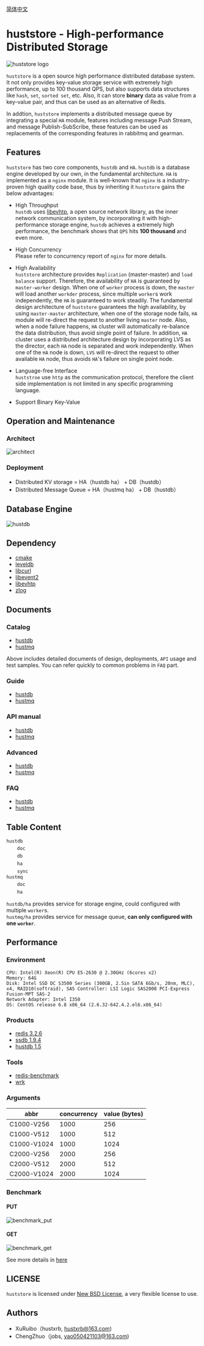 [简体中文](README_ZH.md)

# huststore - High-performance Distributed Storage #
![huststore logo](res/logo.png)

`huststore` is a open source high performance distributed database system. It not only provides key-value storage service with extremely high performance, up to 100 thousand QPS, but also supports data structures like `hash`, `set`, `sorted set`, etc. Also, it can store **binary** data as value from a key-value pair, and thus can be used as an alternative of Redis.

In addtion, `huststore` implements a distributed message queue by integrating a special `HA` module, features including message Push Stream, and message Publish-SubScribe, these features can be used as replacements of the corresponding features in rabbitmq and gearman.

## Features ##
`huststore` has two core components, `hustdb` and `HA`. `hustdb` is a database engine developed by our own, in the fundamental architecture. `HA` is implemented as a `nginx` module. It is well-known that `nginx` is a industry-proven high quality code base, thus by inheriting it `huststore` gains the below advantages:

* High Throughput  
`hustdb` uses [libevhtp](https://github.com/ellzey/libevhtp), a open source network library, as the inner network communication system, by incorporating it with high-performance storage engine, `hustdb` achieves a extremely high performance, the benchmark shows that `QPS` hits **100 thousand** and even more.

* High Concurrency  
Please refer to concurrency report of `nginx` for more details.

* High Availability  
`huststore` architecture provides `Replication` (master-master) and `load balance` support. Therefore, the availability of `HA` is guaranteed by `master-worker` design. When one of `worker` process is down, the `master` will load another `workder` process, since multiple `worker`s work independently, the `HA` is guaranteed to work steadily.
The fundamental design architecture of `huststore` guarantees the high availability, by using `master-master` architecture, when one of the storage node fails, `HA` module will re-direct the request to another living `master` node. Also, when a node failure happens, `HA` cluster will automatically re-balance the data distribution, thus avoid single point of failure.
In addition, `HA` cluster uses a distributed architecture design by incorporating LVS as the director, each `HA` node is separated and work independently. When one of the `HA` node is down, `LVS` will re-direct the request to other available `HA` node, thus avoids `HA`'s failure on single point node.

* Language-free Interface  
`huststroe` use `http` as the communication protocol, therefore the client side implementation is not limited in any specific programming language.

* Support Binary Key-Value  

## Operation and Maintenance ##

### Architect ###
![architect](res/architect.png)

### Deployment ###
* Distributed KV storage  = HA（hustdb ha） + DB（hustdb）
* Distributed Message Queue  = HA（hustmq ha） + DB（hustdb）

## Database Engine ##
![hustdb](res/hustdb.png)

## Dependency ##
* [cmake](https://cmake.org/download/)
* [leveldb](https://github.com/google/leveldb)
* [libcurl](https://curl.haxx.se/libcurl/)
* [libevent2](http://libevent.org/)
* [libevhtp](https://github.com/ellzey/libevhtp)
* [zlog](https://github.com/HardySimpson/zlog)

## Documents ##

### Catalog ###
* [hustdb](hustdb/doc/doc/en/index.md)
* [hustmq](hustmq/doc/doc/en/index.md)

Above includes detailed documents of design, deployments, `API` usage and test samples. You can refer quickly to common problems in `FAQ` part.

### Guide ###
* [hustdb](hustdb/doc/doc/en/guide/index.md)
* [hustmq](hustmq/doc/doc/en/guide/index.md)

### API manual ###
* [hustdb](hustdb/doc/doc/en/api/index.md)
* [hustmq](hustmq/doc/doc/en/api/index.md)

### Advanced ###
* [hustdb](hustdb/doc/doc/en/advanced/index.md)
* [hustmq](hustmq/doc/doc/en/advanced/index.md)

### FAQ ###
* [hustdb](hustdb/doc/doc/en/appendix/faq.md)
* [hustmq](hustmq/doc/doc/en/appendix/faq.md)

## Table Content ##

`hustdb`  
　　`doc`  
　　`db`  
　　`ha`  
　　`sync`    
`hustmq`  
　　`doc`  
　　`ha`  

`hustdb/ha` provides service for storage engine, could configured with multiple `worker`s.  
`hustmq/ha` provides service for message queue, **can only configured with one `worker`**.

## Performance ##

### Environment ###

    CPU: Intel(R) Xeon(R) CPU E5-2630 @ 2.30GHz (6cores x2)
    Memory: 64G
    Disk: Intel SSD DC S3500 Series (300GB, 2.5in SATA 6Gb/s, 20nm, MLC), x4, RAID10(softraid), SAS Controller: LSI Logic SAS2008 PCI-Express Fusion-MPT SAS-2
    Network Adapter: Intel I350
    OS: CentOS release 6.8 x86_64 (2.6.32-642.4.2.el6.x86_64)

### Products ###

* [redis 3.2.6](https://redis.io/)
* [ssdb 1.9.4](http://ssdb.io)
* [hustdb 1.5](https://github.com/Qihoo360/huststore)

### Tools ###

* [redis-benchmark](https://redis.io/topics/benchmarks)
* [wrk](https://github.com/wg/wrk)

### Arguments ###

abbr         |concurrency |value (bytes)
-------------|------------|--------------
C1000-V256   |1000        |256
C1000-V512   |1000        |512
C1000-V1024  |1000        |1024
C2000-V256   |2000        |256
C2000-V512   |2000        |512
C2000-V1024  |2000        |1024

### Benchmark ###

#### PUT ####

![benchmark_put](res/benchmark_put.png)

#### GET ####

![benchmark_get](res/benchmark_get.png)

See more details in [here](benchmark/README.md)

## LICENSE ##

`huststore` is licensed under [New BSD License](https://opensource.org/licenses/BSD-3-Clause), a very flexible license to use.

## Authors ##

* XuRuibo（hustxrb, hustxrb@163.com)  
* ChengZhuo（jobs, yao050421103@163.com)  